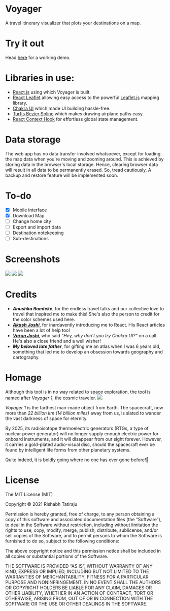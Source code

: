 # Voyager
A travel itinerary visualizer that plots your destinations on a map.

# Try it out
Head [here](https://tatirajurishabh.github.io/voyager/) for a working demo.

# Libraries in use:
- [React.js](https://github.com/facebook/react) using which Voyager is built.
- [React Leaflet](https://github.com/PaulLeCam/react-leaflet) allowing easy access to the powerful [Leaflet.js](https://github.com/Leaflet/Leaflet) mapping library.
- [Chakra UI](https://github.com/chakra-ui/chakra-ui) which made UI building hassle-free.
- [Turfjs Bezier Spline](https://github.com/Turfjs/turf) which makes drawing airplane paths easy.
- [React Context Hook](https://github.com/Spyna/react-context-hook) for effortless global state management.

# Data storage
The web app has no data transfer involved whatsoever, except for loading the map data when you're moving and zooming around. This is achieved by storing data in the browser's local storage. Hence, clearing browser data will result in all data to be permanently erased. So, tread cautiously. A backup and restore feature will be implemented soon.

# To-do
- [x] Mobile interface
- [x] Download Map
- [ ] Change home city
- [ ] Export and import data
- [ ] Destination notekeeping
- [ ] Sub-destinations

# Screenshots
![](https://i.postimg.cc/rpfs0DNK/voyager1.png)
![](https://i.postimg.cc/Y9VSRTV7/voyager2.png)
![](https://i.postimg.cc/yWC84csr/voyager3.png)

# Credits
- ***Anushka Ramteke***, for the endless travel talks and our collective love to travel that inspired me to make this! She's also the person to credit for the color schemes used here.
- ***[Akash Joshi](https://github.com/akash-joshi)***, for inardavently  introducing me to React. His React articles have been a lot of help too!
- ***[Varun Joshi](https://github.com/joshvarun)***, who said *"Hey, why don't you try Chakra UI?"* on a call. He's also a close friend and a well wisher!
- ***My beloved late father***, for gifting me an atlas when I was 6 years old, something that led me to develop an obsession towards geography and cartography.

# Homage
Although this tool is in no way related to space exploration, the tool is named after *Voyager 1*, the cosmic traveler.
![](https://upload.wikimedia.org/wikipedia/commons/thumb/6/60/Voyager_spacecraft_model.png/320px-Voyager_spacecraft_model.png)

*Voyager 1* is the farthest man-made object from Earth. The spacecraft, now more than *22 billion km (14 billion miles)* away from us, is slated to wander the vast darkness of space for eternity. 

By 2025, its radioisotope thermoelectric generators (RTGs, a type of nuclear power generator) will no longer supply enough electric power for onboard instruments, and it will disappear from our sight forever. However, it carries a gold-plated audio-visual disc, should the spacecraft ever be found by intelligent life forms from other planetary systems. 

Quite indeed, it is boldly going where no one has ever gone before!🖖

# License
The MIT License (MIT)
  
Copyright © 2021 Rishabh Tatiraju

Permission is hereby granted, free of charge, to any person obtaining a copy of this software and associated documentation files (the “Software”), to deal in the Software without restriction, including without limitation the rights to use, copy, modify, merge, publish, distribute, sublicense, and/or sell copies of the Software, and to permit persons to whom the Software is furnished to do so, subject to the following conditions:

The above copyright notice and this permission notice shall be included in all copies or substantial portions of the Software.

THE SOFTWARE IS PROVIDED “AS IS”, WITHOUT WARRANTY OF ANY KIND, EXPRESS OR IMPLIED, INCLUDING BUT NOT LIMITED TO THE WARRANTIES OF MERCHANTABILITY, FITNESS FOR A PARTICULAR PURPOSE AND NONINFRINGEMENT. IN NO EVENT SHALL THE AUTHORS OR COPYRIGHT HOLDERS BE LIABLE FOR ANY CLAIM, DAMAGES OR OTHER LIABILITY, WHETHER IN AN ACTION OF CONTRACT, TORT OR OTHERWISE, ARISING FROM, OUT OF OR IN CONNECTION WITH THE SOFTWARE OR THE USE OR OTHER DEALINGS IN THE SOFTWARE.
